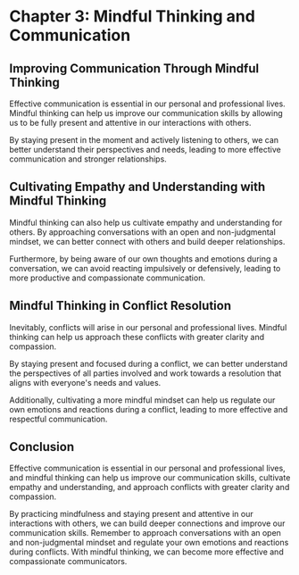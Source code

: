 Chapter 3: Mindful Thinking and Communication
=============================================

Improving Communication Through Mindful Thinking
------------------------------------------------

Effective communication is essential in our personal and professional lives. Mindful thinking can help us improve our communication skills by allowing us to be fully present and attentive in our interactions with others.

By staying present in the moment and actively listening to others, we can better understand their perspectives and needs, leading to more effective communication and stronger relationships.

Cultivating Empathy and Understanding with Mindful Thinking
-----------------------------------------------------------

Mindful thinking can also help us cultivate empathy and understanding for others. By approaching conversations with an open and non-judgmental mindset, we can better connect with others and build deeper relationships.

Furthermore, by being aware of our own thoughts and emotions during a conversation, we can avoid reacting impulsively or defensively, leading to more productive and compassionate communication.

Mindful Thinking in Conflict Resolution
---------------------------------------

Inevitably, conflicts will arise in our personal and professional lives. Mindful thinking can help us approach these conflicts with greater clarity and compassion.

By staying present and focused during a conflict, we can better understand the perspectives of all parties involved and work towards a resolution that aligns with everyone's needs and values.

Additionally, cultivating a more mindful mindset can help us regulate our own emotions and reactions during a conflict, leading to more effective and respectful communication.

Conclusion
----------

Effective communication is essential in our personal and professional lives, and mindful thinking can help us improve our communication skills, cultivate empathy and understanding, and approach conflicts with greater clarity and compassion.

By practicing mindfulness and staying present and attentive in our interactions with others, we can build deeper connections and improve our communication skills. Remember to approach conversations with an open and non-judgmental mindset and regulate your own emotions and reactions during conflicts. With mindful thinking, we can become more effective and compassionate communicators.


